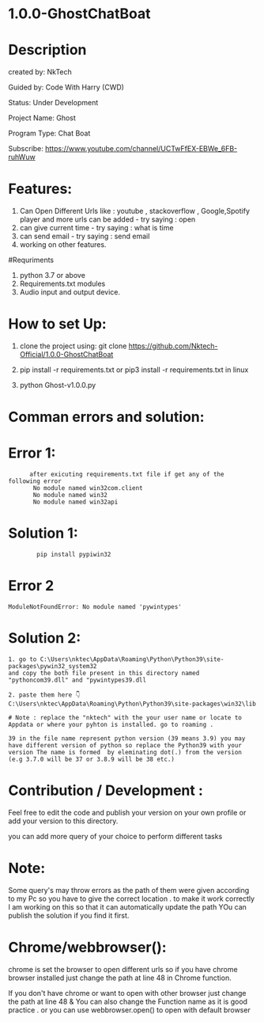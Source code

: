 # 1.0.0-GhostChatBoat

# Description

created by:             NkTech

Guided by:              Code With Harry (CWD)

Status:                 Under Development

Project Name:           Ghost

Program Type:           Chat Boat

Subscribe:              https://www.youtube.com/channel/UCTwFfEX-EBWe_6FB-ruhWuw

# Features:
1. Can Open Different Urls like : youtube , stackoverflow , Google,Spotify player  and more urls can be added  - try saying : open <website name listed above>
2. can give current time - try saying : what is time 
3. can send email - try saying : send email
4. working on other features.


#Requriments
1. python 3.7 or above
2. Requirements.txt modules
3. Audio input and output device. 

# How to set Up:
1. clone the project using:
            git clone https://github.com/Nktech-Official/1.0.0-GhostChatBoat
            
            
2. pip install -r requirements.txt
                or
    pip3 install -r requirements.txt in linux

3. python Ghost-v1.0.0.py

# Comman errors and solution:
   # Error 1:
          after exicuting requirements.txt file if get any of the following error
           No module named win32com.client
           No module named win32
           No module named win32api
# Solution 1:
            pip install pypiwin32

   # Error 2
    ModuleNotFoundError: No module named 'pywintypes'
   # Solution 2:
    1. go to C:\Users\nktec\AppData\Roaming\Python\Python39\site-packages\pywin32_system32 
    and copy the both file present in this directory named "pythoncom39.dll" and "pywintypes39.dll
    
    2. paste them here 👇
    C:\Users\nktec\AppData\Roaming\Python\Python39\site-packages\win32\lib

    # Note : replace the "nktech" with the your user name or locate to Appdata or where your pyhton is installed. go to roaming .
    
    39 in the file name represent python version (39 means 3.9) you may have different version of python so replace the Python39 with your version The name is formed  by eleminating dot(.) from the version (e.g 3.7.0 will be 37 or 3.8.9 will be 38 etc.)
# Contribution / Development :


Feel free to edit the code and publish your version on your own profile or add your version to this directory.





you can add more query of your choice to perform different tasks

# Note:
Some query's may throw errors as the path of them were given according to my Pc so you have to give the correct location . to make it work correctly I am working on this so that it can automatically update the path  YOu can publish the solution if you find it first.

# Chrome/webbrowser():

chrome is set the browser to open different urls so if you have chrome browser installed just change the path at line 48 in Chrome function.

If you don't have chrome or want to open with other browser just change the path at line 48 & You can also change the Function name as it  is good practice . or you can use webbrowser.open() to open with default browser
